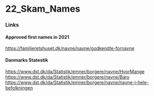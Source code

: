 # 22_Skam_Names

### Links

#### Approved first names in 2021
https://familieretshuset.dk/navne/navne/godkendte-fornavne

#### Danmarks Statestik
https://www.dst.dk/da/Statistik/emner/borgere/navne/HvorMange
https://www.dst.dk/da/Statistik/emner/borgere/navne/Baro
https://www.dst.dk/da/Statistik/emner/borgere/navne/navne-i-hele-befolkningen
